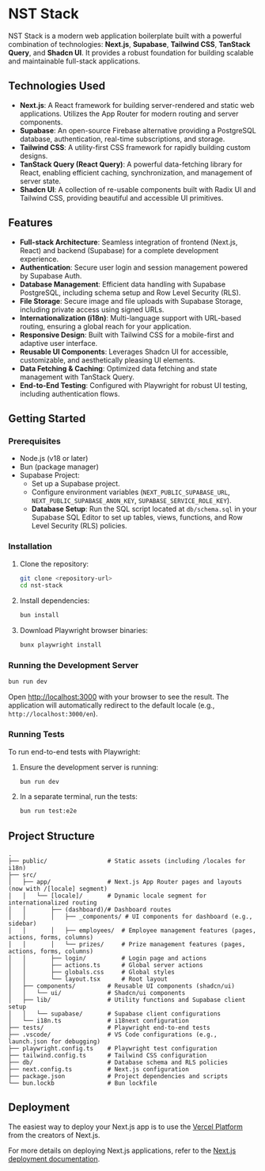 # NST Stack

NST Stack is a modern web application boilerplate built with a powerful combination of technologies: **Next.js**, **Supabase**, **Tailwind CSS**, **TanStack Query**, and **Shadcn UI**. It provides a robust foundation for building scalable and maintainable full-stack applications.

## Technologies Used

*   **Next.js**: A React framework for building server-rendered and static web applications. Utilizes the App Router for modern routing and server components.
*   **Supabase**: An open-source Firebase alternative providing a PostgreSQL database, authentication, real-time subscriptions, and storage.
*   **Tailwind CSS**: A utility-first CSS framework for rapidly building custom designs.
*   **TanStack Query (React Query)**: A powerful data-fetching library for React, enabling efficient caching, synchronization, and management of server state.
*   **Shadcn UI**: A collection of re-usable components built with Radix UI and Tailwind CSS, providing beautiful and accessible UI primitives.

## Features

*   **Full-stack Architecture**: Seamless integration of frontend (Next.js, React) and backend (Supabase) for a complete development experience.
*   **Authentication**: Secure user login and session management powered by Supabase Auth.
*   **Database Management**: Efficient data handling with Supabase PostgreSQL, including schema setup and Row Level Security (RLS).
*   **File Storage**: Secure image and file uploads with Supabase Storage, including private access using signed URLs.
*   **Internationalization (i18n)**: Multi-language support with URL-based routing, ensuring a global reach for your application.
*   **Responsive Design**: Built with Tailwind CSS for a mobile-first and adaptive user interface.
*   **Reusable UI Components**: Leverages Shadcn UI for accessible, customizable, and aesthetically pleasing UI elements.
*   **Data Fetching & Caching**: Optimized data fetching and state management with TanStack Query.
*   **End-to-End Testing**: Configured with Playwright for robust UI testing, including authentication flows.

## Getting Started

### Prerequisites

*   Node.js (v18 or later)
*   Bun (package manager)
*   Supabase Project:
    *   Set up a Supabase project.
    *   Configure environment variables (`NEXT_PUBLIC_SUPABASE_URL`, `NEXT_PUBLIC_SUPABASE_ANON_KEY`, `SUPABASE_SERVICE_ROLE_KEY`).
    *   **Database Setup**: Run the SQL script located at `db/schema.sql` in your Supabase SQL Editor to set up tables, views, functions, and Row Level Security (RLS) policies.

### Installation

1.  Clone the repository:
    ```bash
    git clone <repository-url>
    cd nst-stack
    ```
2.  Install dependencies:
    ```bash
    bun install
    ```
3.  Download Playwright browser binaries:
    ```bash
    bunx playwright install
    ```

### Running the Development Server

```bash
bun run dev
```

Open [http://localhost:3000](http://localhost:3000) with your browser to see the result. The application will automatically redirect to the default locale (e.g., `http://localhost:3000/en`).

### Running Tests

To run end-to-end tests with Playwright:

1.  Ensure the development server is running:
    ```bash
    bun run dev
    ```
2.  In a separate terminal, run the tests:
    ```bash
    bun run test:e2e
    ```

## Project Structure

```
.
├── public/                 # Static assets (including /locales for i18n)
├── src/
│   ├── app/                # Next.js App Router pages and layouts (now with /[locale] segment)
│   │   └── [locale]/       # Dynamic locale segment for internationalized routing
│   │       ├── (dashboard)/# Dashboard routes
│   │       │   ├── _components/ # UI components for dashboard (e.g., sidebar)
│   │       │   ├── employees/  # Employee management features (pages, actions, forms, columns)
│   │       │   └── prizes/     # Prize management features (pages, actions, forms, columns)
│   │       ├── login/          # Login page and actions
│   │       ├── actions.ts      # Global server actions
│   │       ├── globals.css     # Global styles
│   │       └── layout.tsx      # Root layout
│   ├── components/         # Reusable UI components (shadcn/ui)
│   │   └── ui/             # Shadcn/ui components
│   ├── lib/                # Utility functions and Supabase client setup
│   │   └── supabase/       # Supabase client configurations
│   └── i18n.ts             # i18next configuration
├── tests/                  # Playwright end-to-end tests
├── .vscode/                # VS Code configurations (e.g., launch.json for debugging)
├── playwright.config.ts    # Playwright test configuration
├── tailwind.config.ts      # Tailwind CSS configuration
├── db/                     # Database schema and RLS policies
├── next.config.ts          # Next.js configuration
├── package.json            # Project dependencies and scripts
└── bun.lockb               # Bun lockfile
```

## Deployment

The easiest way to deploy your Next.js app is to use the [Vercel Platform](https://vercel.com/new?utm_medium=default-template&filter=next.js&utm_source=create-next-app&utm_campaign=create-next-app-readme) from the creators of Next.js.

For more details on deploying Next.js applications, refer to the [Next.js deployment documentation](https://nextjs.org/docs/app/building-your-application/deploying).